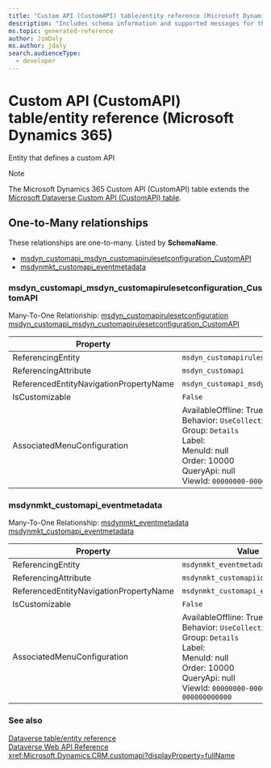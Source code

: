 ```yaml
---
title: "Custom API (CustomAPI) table/entity reference (Microsoft Dynamics 365)"
description: "Includes schema information and supported messages for the Custom API (CustomAPI) table/entity with Microsoft Dynamics 365."
ms.topic: generated-reference
author: JimDaly
ms.author: jdaly
search.audienceType: 
  - developer
---
```


# Custom API (CustomAPI) table/entity reference (Microsoft Dynamics 365)

Entity that defines a custom API

> [!NOTE]
> The Microsoft Dynamics 365 Custom API (CustomAPI) table extends the [Microsoft Dataverse Custom API (CustomAPI) table](/power-apps/developer/data-platform/reference/entities/customapi).




## One-to-Many relationships

These relationships are one-to-many. Listed by **SchemaName**.

- [msdyn_customapi_msdyn_customapirulesetconfiguration_CustomAPI](#BKMK_msdyn_customapi_msdyn_customapirulesetconfiguration_CustomAPI)
- [msdynmkt_customapi_eventmetadata](#BKMK_msdynmkt_customapi_eventmetadata)

### <a name="BKMK_msdyn_customapi_msdyn_customapirulesetconfiguration_CustomAPI"></a> msdyn_customapi_msdyn_customapirulesetconfiguration_CustomAPI

Many-To-One Relationship: [msdyn_customapirulesetconfiguration msdyn_customapi_msdyn_customapirulesetconfiguration_CustomAPI](msdyn_customapirulesetconfiguration.md#BKMK_msdyn_customapi_msdyn_customapirulesetconfiguration_CustomAPI)

|Property|Value|
|---|---|
|ReferencingEntity|`msdyn_customapirulesetconfiguration`|
|ReferencingAttribute|`msdyn_customapi`|
|ReferencedEntityNavigationPropertyName|`msdyn_customapi_msdyn_customapirulesetconfiguration_CustomAPI`|
|IsCustomizable|`False`|
|AssociatedMenuConfiguration|AvailableOffline: True<br />Behavior: `UseCollectionName`<br />Group: `Details`<br />Label: <br />MenuId: null<br />Order: 10000<br />QueryApi: null<br />ViewId: `00000000-0000-0000-0000-000000000000`|

### <a name="BKMK_msdynmkt_customapi_eventmetadata"></a> msdynmkt_customapi_eventmetadata

Many-To-One Relationship: [msdynmkt_eventmetadata msdynmkt_customapi_eventmetadata](msdynmkt_eventmetadata.md#BKMK_msdynmkt_customapi_eventmetadata)

|Property|Value|
|---|---|
|ReferencingEntity|`msdynmkt_eventmetadata`|
|ReferencingAttribute|`msdynmkt_customapiid`|
|ReferencedEntityNavigationPropertyName|`msdynmkt_customapi_eventmetadata`|
|IsCustomizable|`False`|
|AssociatedMenuConfiguration|AvailableOffline: True<br />Behavior: `UseCollectionName`<br />Group: `Details`<br />Label: <br />MenuId: null<br />Order: 10000<br />QueryApi: null<br />ViewId: `00000000-0000-0000-0000-000000000000`|



### See also

[Dataverse table/entity reference](/power-apps/developer/data-platform/reference/about-entity-reference)  
[Dataverse Web API Reference](/power-apps/developer/data-platform/webapi/reference/about)   
<xref:Microsoft.Dynamics.CRM.customapi?displayProperty=fullName>
